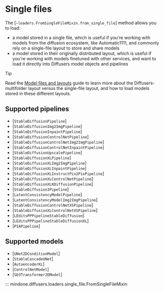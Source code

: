 <!--Copyright 2024 The HuggingFace Team. All rights reserved.

Licensed under the Apache License, Version 2.0 (the "License"); you may not use this file except in compliance with
the License. You may obtain a copy of the License at

http://www.apache.org/licenses/LICENSE-2.0

Unless required by applicable law or agreed to in writing, software distributed under the License is distributed on
an "AS IS" BASIS, WITHOUT WARRANTIES OR CONDITIONS OF ANY KIND, either express or implied. See the License for the
specific language governing permissions and limitations under the License.
-->

# Single files

The [`~loaders.FromSingleFileMixin.from_single_file`] method allows you to load:

* a model stored in a single file, which is useful if you're working with models from the diffusion ecosystem, like Automatic1111, and commonly rely on a single-file layout to store and share models
* a model stored in their originally distributed layout, which is useful if you're working with models finetuned with other services, and want to load it directly into Diffusers model objects and pipelines

> [!TIP]
> Read the [Model files and layouts](../../using-diffusers/other-formats) guide to learn more about the Diffusers-multifolder layout versus the single-file layout, and how to load models stored in these different layouts.

## Supported pipelines

- [`StableDiffusionPipeline`]
- [`StableDiffusionImg2ImgPipeline`]
- [`StableDiffusionInpaintPipeline`]
- [`StableDiffusionControlNetPipeline`]
- [`StableDiffusionControlNetImg2ImgPipeline`]
- [`StableDiffusionControlNetInpaintPipeline`]
- [`StableDiffusionUpscalePipeline`]
- [`StableDiffusionXLPipeline`]
- [`StableDiffusionXLImg2ImgPipeline`]
- [`StableDiffusionXLInpaintPipeline`]
- [`StableDiffusionXLInstructPix2PixPipeline`]
- [`StableDiffusionXLControlNetPipeline`]
- [`StableDiffusionXLKDiffusionPipeline`]
- [`StableDiffusion3Pipeline`]
- [`LatentConsistencyModelPipeline`]
- [`LatentConsistencyModelImg2ImgPipeline`]
- [`StableDiffusionControlNetXSPipeline`]
- [`StableDiffusionXLControlNetXSPipeline`]
- [`LEditsPPPipelineStableDiffusion`]
- [`LEditsPPPipelineStableDiffusionXL`]
- [`PIAPipeline`]

## Supported models

- [`UNet2DConditionModel`]
- [`StableCascadeUNet`]
- [`AutoencoderKL`]
- [`ControlNetModel`]
- [`SD3Transformer2DModel`]

::: mindone.diffusers.loaders.single_file.FromSingleFileMixin
